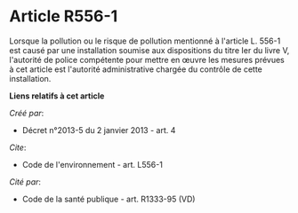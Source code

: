 # Article R556-1

Lorsque la pollution ou le risque de pollution mentionné à l'article L. 556-1 est causé par une installation soumise aux
dispositions du titre Ier du livre V, l'autorité de police compétente pour mettre en œuvre les mesures prévues à cet article
est l'autorité administrative chargée du contrôle de cette installation.

**Liens relatifs à cet article**

_Créé par_:

  - Décret n°2013-5 du 2 janvier 2013 - art. 4

_Cite_:

  - Code de l'environnement - art. L556-1

_Cité par_:

  - Code de la santé publique - art. R1333-95 (VD)
